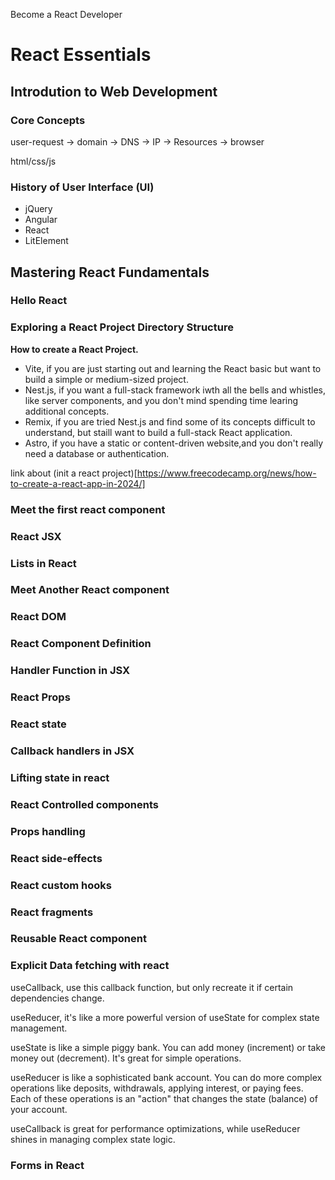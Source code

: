 Become a React Developer

# React Essentials

## Introdution to Web Development

### Core Concepts

user-request -> domain -> DNS -> IP -> Resources -> browser

html/css/js

### History of User Interface (UI)

- jQuery
- Angular
- React
- LitElement


## Mastering React Fundamentals

### Hello React

### Exploring a React Project Directory Structure

**How to create a React Project.**

- Vite, if you are just starting out and learning the React basic but want to build a simple or medium-sized project. 
- Nest.js, if you want a full-stack framework iwth all the bells and whistles, like server components, and you don't mind spending time learing additional concepts.
- Remix, if you are tried Nest.js and find some of its concepts difficult to understand, but staill want to build a full-stack React application.
- Astro, if you have a static or content-driven website,and you don't really need a database or authentication.


link about (init a react project)[https://www.freecodecamp.org/news/how-to-create-a-react-app-in-2024/]

### Meet the first react component

### React JSX

### Lists in React

### Meet Another React component

### React DOM

### React Component Definition

### Handler Function in JSX 

### React Props

### React state

### Callback handlers in JSX

### Lifting state in react

### React Controlled components

### Props handling

### React side-effects

### React custom hooks

### React fragments

### Reusable React component

### Explicit Data fetching with react

useCallback, use this callback function, but only recreate it if certain dependencies change.

useReducer, it's like a more powerful version of useState for complex state management.

useState is like a simple piggy bank. You can add money (increment) or take money out (decrement). It's great for simple operations.

useReducer is like a sophisticated bank account. You can do more complex operations like deposits, withdrawals, applying interest, or paying fees. Each of these operations is an "action" that changes the state (balance) of your account.

useCallback is great for performance optimizations, while useReducer shines in managing complex state logic.

### Forms in React

